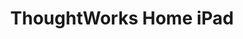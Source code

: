 ---
title: ThoughtWorks Home iPad
image: images/slides/tw-main-home-ipad.jpg
width: 2500
height: 1406
---